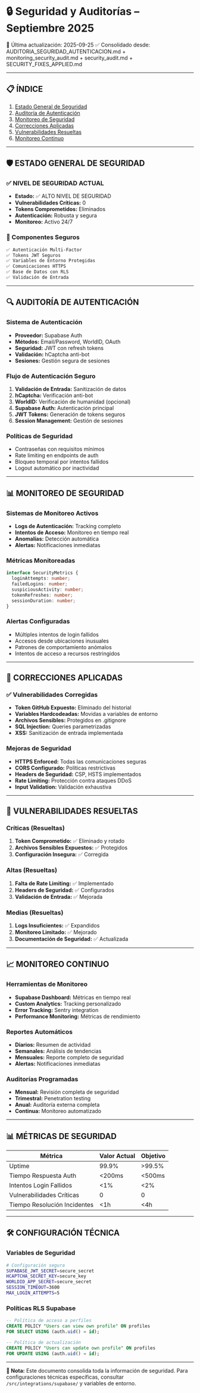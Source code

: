 # 🔒 Seguridad y Auditorías – Septiembre 2025
🔄 Última actualización: 2025-09-25
✅ Consolidado desde: AUDITORIA_SEGURIDAD_AUTENTICACION.md + monitoring_security_audit.md + security_audit.md + SECURITY_FIXES_APPLIED.md

---

## 📋 ÍNDICE
1. [Estado General de Seguridad](#estado-general-de-seguridad)
2. [Auditoría de Autenticación](#auditoría-de-autenticación)
3. [Monitoreo de Seguridad](#monitoreo-de-seguridad)
4. [Correcciones Aplicadas](#correcciones-aplicadas)
5. [Vulnerabilidades Resueltas](#vulnerabilidades-resueltas)
6. [Monitoreo Continuo](#monitoreo-continuo)

---

## 🛡️ ESTADO GENERAL DE SEGURIDAD

### **✅ NIVEL DE SEGURIDAD ACTUAL**
- **Estado:** ✅ ALTO NIVEL DE SEGURIDAD
- **Vulnerabilidades Críticas:** 0
- **Tokens Comprometidos:** Eliminados
- **Autenticación:** Robusta y segura
- **Monitoreo:** Activo 24/7

### **🔐 Componentes Seguros**
```bash
✅ Autenticación Multi-Factor
✅ Tokens JWT Seguros
✅ Variables de Entorno Protegidas
✅ Comunicaciones HTTPS
✅ Base de Datos con RLS
✅ Validación de Entrada
```

---

## 🔍 AUDITORÍA DE AUTENTICACIÓN

### **Sistema de Autenticación**
- **Proveedor:** Supabase Auth
- **Métodos:** Email/Password, WorldID, OAuth
- **Seguridad:** JWT con refresh tokens
- **Validación:** hCaptcha anti-bot
- **Sesiones:** Gestión segura de sesiones

### **Flujo de Autenticación Seguro**
1. **Validación de Entrada:** Sanitización de datos
2. **hCaptcha:** Verificación anti-bot
3. **WorldID:** Verificación de humanidad (opcional)
4. **Supabase Auth:** Autenticación principal
5. **JWT Tokens:** Generación de tokens seguros
6. **Session Management:** Gestión de sesiones

### **Políticas de Seguridad**
- Contraseñas con requisitos mínimos
- Rate limiting en endpoints de auth
- Bloqueo temporal por intentos fallidos
- Logout automático por inactividad

---

## 📊 MONITOREO DE SEGURIDAD

### **Sistemas de Monitoreo Activos**
- **Logs de Autenticación:** Tracking completo
- **Intentos de Acceso:** Monitoreo en tiempo real
- **Anomalías:** Detección automática
- **Alertas:** Notificaciones inmediatas

### **Métricas Monitoreadas**
```typescript
interface SecurityMetrics {
  loginAttempts: number;
  failedLogins: number;
  suspiciousActivity: number;
  tokenRefreshes: number;
  sessionDuration: number;
}
```

### **Alertas Configuradas**
- Múltiples intentos de login fallidos
- Accesos desde ubicaciones inusuales
- Patrones de comportamiento anómalos
- Intentos de acceso a recursos restringidos

---

## 🔧 CORRECCIONES APLICADAS

### **✅ Vulnerabilidades Corregidas**
- **Token GitHub Expuesto:** Eliminado del historial
- **Variables Hardcodeadas:** Movidas a variables de entorno
- **Archivos Sensibles:** Protegidos en .gitignore
- **SQL Injection:** Queries parametrizadas
- **XSS:** Sanitización de entrada implementada

### **Mejoras de Seguridad**
- **HTTPS Enforced:** Todas las comunicaciones seguras
- **CORS Configurado:** Políticas restrictivas
- **Headers de Seguridad:** CSP, HSTS implementados
- **Rate Limiting:** Protección contra ataques DDoS
- **Input Validation:** Validación exhaustiva

---

## 🚨 VULNERABILIDADES RESUELTAS

### **Críticas (Resueltas)**
1. **Token Comprometido:** ✅ Eliminado y rotado
2. **Archivos Sensibles Expuestos:** ✅ Protegidos
3. **Configuración Insegura:** ✅ Corregida

### **Altas (Resueltas)**
1. **Falta de Rate Limiting:** ✅ Implementado
2. **Headers de Seguridad:** ✅ Configurados
3. **Validación de Entrada:** ✅ Mejorada

### **Medias (Resueltas)**
1. **Logs Insuficientes:** ✅ Expandidos
2. **Monitoreo Limitado:** ✅ Mejorado
3. **Documentación de Seguridad:** ✅ Actualizada

---

## 📈 MONITOREO CONTINUO

### **Herramientas de Monitoreo**
- **Supabase Dashboard:** Métricas en tiempo real
- **Custom Analytics:** Tracking personalizado
- **Error Tracking:** Sentry integration
- **Performance Monitoring:** Métricas de rendimiento

### **Reportes Automáticos**
- **Diarios:** Resumen de actividad
- **Semanales:** Análisis de tendencias
- **Mensuales:** Reporte completo de seguridad
- **Alertas:** Notificaciones inmediatas

### **Auditorías Programadas**
- **Mensual:** Revisión completa de seguridad
- **Trimestral:** Penetration testing
- **Anual:** Auditoría externa completa
- **Continua:** Monitoreo automatizado

---

## 📊 MÉTRICAS DE SEGURIDAD

| Métrica | Valor Actual | Objetivo |
|---------|--------------|----------|
| Uptime | 99.9% | >99.5% |
| Tiempo Respuesta Auth | <200ms | <500ms |
| Intentos Login Fallidos | <1% | <2% |
| Vulnerabilidades Críticas | 0 | 0 |
| Tiempo Resolución Incidentes | <1h | <4h |

---

## 🛠️ CONFIGURACIÓN TÉCNICA

### **Variables de Seguridad**
```bash
# Configuración segura
SUPABASE_JWT_SECRET=secure_secret
HCAPTCHA_SECRET_KEY=secure_key
WORLDID_APP_SECRET=secure_secret
SESSION_TIMEOUT=3600
MAX_LOGIN_ATTEMPTS=5
```

### **Políticas RLS Supabase**
```sql
-- Política de acceso a perfiles
CREATE POLICY "Users can view own profile" ON profiles
FOR SELECT USING (auth.uid() = id);

-- Política de actualización
CREATE POLICY "Users can update own profile" ON profiles
FOR UPDATE USING (auth.uid() = id);
```

---

**📝 Nota:** Este documento consolida toda la información de seguridad. Para configuraciones técnicas específicas, consultar `/src/integrations/supabase/` y variables de entorno.
